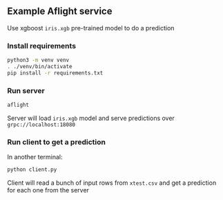 ## Example Aflight service

Use xgboost `iris.xgb` pre-trained model to do a prediction

### Install requirements

```bash
python3 -m venv venv
. ./venv/bin/activate
pip install -r requirements.txt
```

### Run server

```bash
aflight
```

Server will load `iris.xgb` model and serve predictions over `grpc://localhost:18080`

### Run client to get a prediction

In another terminal:

```bash
python client.py
```

Client will read a bunch of input rows from `xtest.csv` and get a prediction for each one from the server
